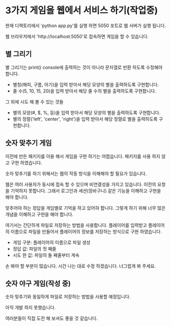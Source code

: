 # 3가지 게임을 웹에서 서비스 하기(작업중)

현재 디렉토리에서 'python app.py'를 실행 하면 5050 포트로 웹 서버가 실행 됩니다.

웹 브라우저에서 'http://localhost:5050'로 접속하면 게임을 할 수 있습니다.

## 별 그리기

별 그리기는 print() console에 출력하는 것이 아니라 문자열로 반환 하도록 수정해야 합니다.

- 별칭(해피, 구름, 아기)을 입력 받아서 해당 모양의 별을 출력하도록 구현합니다.
- 줄 수(5, 10, 15, 20)을 입력 받아서 해당 줄 수의 별을 출력하도록 구현합니다.

그 외에 시도 해 볼 수 있는 것들

- 별의 모양(#, $, %, 등)을 입력 받아서 해당 모양의 별을 출력하도록 구현합니다.
- 별의 정렬('left', 'center', 'right')을 입력 받아서 해당 정렬로 별을 출력하도록 구현합니다.

## 숫자 맞추기 게임

이전에 만든 패키지를 이용 해서 게임을 구현 하기는 어렵습니다. 패키지를 사용 하지 않고 구현 하였습니다.

숫자 맞추기를 하기 위해서는 웹의 작동 방식을 이해해야 할 필요가 있습니다.

웹은 여러 사용자가 동시에 접속 할 수 있으며 비연결성을 가지고 있습니다. 이전의 요청을 기억하지 못합니다. 그래서 로그인과 세션(장바구니) 같은 기능을 이해하고 구현을 해야 합니다.

맞추어야 하는 정답을 게임별로 기억을 하고 있어햐 합니다. 그렇게 하기 위해 너무 많은 개념을 이해하고 구현을 해야 합니다.

여기서는 간단하게 파일로 저장하는 방법을 사용합니다. 플레이어를 입력받고 플레이어의 이름으로 파일을 만들어서 플레이어의 정보를 저장하는 방식으로 구현 하였습니다.

- 게임 구분: 플레이어의 이름으로 파일 생성
- 정답 값: 파일의 첫 째줄
- 시도 한 값: 파일의 둘 째줄부터 계속

손 봐야 할 부분이 많습니다. 시간 나는 대로 수정 하겠습니다. 너그럽게 봐 주세요.

## 숫자 야구 게임(작성 중)

숫자 맞추기와 동일하게 파일로 저장하는 방법을 사용할 예정입니다.

아직 개발 하지 못했습니다.

여러분들이 직접 도전 해 보셔도 좋을 것 같습니다.
